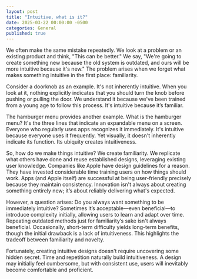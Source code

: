 ```yaml
---
layout: post
title: "Intuitive, what is it?"
date: 2025-03-22 00:00:00 -0500
categories: General
published: true
---
```


We often make the same mistake repeatedly. We look at a problem or an existing product and think, "This can be better." We say, "We're going to create something new because the old system is outdated, and ours will be more intuitive because it's new." The problem arises when we forget what makes something intuitive in the first place: familiarity.

Consider a doorknob as an example. It's not inherently intuitive. When you look at it, nothing explicitly indicates that you should turn the knob before pushing or pulling the door. We understand it because we've been trained from a young age to follow this process. It's intuitive because it’s familiar.

The hamburger menu provides another example. What is the hamburger menu? It's the three lines that indicate an expandable menu on a screen. Everyone who regularly uses apps recognizes it immediately. It's intuitive because everyone uses it frequently. Yet visually, it doesn't inherently indicate its function. Its ubiquity creates intuitiveness.

So, how do we make things intuitive? We create familiarity. We replicate what others have done and reuse established designs, leveraging existing user knowledge. Companies like Apple have design guidelines for a reason. They have invested considerable time training users on how things should work. Apps (and Apple itself) are successful at being user-friendly precisely because they maintain consistency. Innovation isn't always about creating something entirely new; it’s about reliably delivering what's expected.

However, a question arises: Do you always want something to be immediately intuitive? Sometimes it’s acceptable—even beneficial—to introduce complexity initially, allowing users to learn and adapt over time. Repeating outdated methods just for familiarity’s sake isn't always beneficial. Occasionally, short-term difficulty yields long-term benefits, though the initial drawback is a lack of intuitiveness. This highlights the tradeoff between familiarity and novelty.

Fortunately, creating intuitive designs doesn't require uncovering some hidden secret. Time and repetition naturally build intuitiveness. A design may initially feel cumbersome, but with consistent use, users will inevitably become comfortable and proficient.
